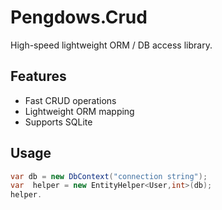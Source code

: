 # Pengdows.Crud

High-speed lightweight ORM / DB access library.

## Features

- Fast CRUD operations
- Lightweight ORM mapping
- Supports SQLite

## Usage

```csharp
var db = new DbContext("connection string");
var  helper = new EntityHelper<User,int>(db);
helper.

